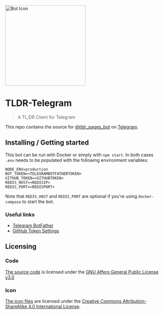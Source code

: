 <img src="./icon/tldr-tg.png" alt="Bot Icon" width="256px" height="256px">

# TLDR-Telegram
> A TL;DR Client for Telegram

This repo contains the source for [@tldr_pages_bot](https://t.me/tldr_pages_bot) on [Telegram](https://telegram.org/).

## Installing / Getting started

This bot can be run with Docker or simply with `npm start`. In both cases `.env` needs to be populated with the following environment variables:

```
NODE_ENV=production
BOT_TOKEN=<TELEGRAMBOTFATHERTOKEN>
GITHUB_TOKEN=<GITHUBTOKEN>
REDIS_HOST=<REDISIP>
REDIS_PORT=<REDISPORT>
```

Note that `REDIS_HOST` and `REDIS_PORT` are optional if you're using `docker-compose` to start the bot.

### Useful links

- [Telegram BotFather](https://core.telegram.org/bots#6-botfather)
- [GitHub Token Settings](https://github.com/settings/tokens)

<!--
TODO: This stuff below, see https://github.com/wearehive/project-guidelines/blob/master/README.sample.md for a vague idea of what would be good to add

## Developing
-->

## Licensing
### Code
[The source code](./icon) is licensed under the
[GNU Affero General Public License v3.0](./LICENSE)

### Icon
[The icon files](./icon) are licensed under the
[Creative Commons Attribution-ShareAlike 4.0 International License](./icon/LICENSE).

